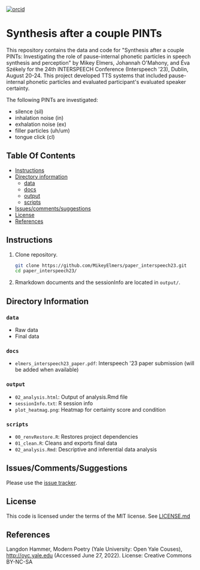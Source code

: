 [![orcid](https://img.shields.io/badge/ORCID-0000--0002--3929--788X-green?style=plastic&logo=orcid&url=https://orcid.org/0000-0002-3929-788X)](https://orcid.org/0000-0002-3929-788X)

# Synthesis after a couple PINTs
This repository contains the data and code for "Synthesis after a couple PINTs: Investigating the role of pause-internal phonetic particles in speech synthesis and perception" by Mikey Elmers, Johannah O'Mahony, and Éva Székely for the 24th INTERSPEECH Conference (Interspeech '23), Dublin, August 20-24. This project developed TTS systems that included pause-internal phonetic particles and evaluated participant's evaluated speaker certainty.

The following PINTs are investigated: 

* silence (sil)
* inhalation noise (in)
* exhalation noise (ex)
* filler particles (uh/um)
* tongue click (cl)

## Table Of Contents

- [Instructions](#instructions)
- [Directory information](#directory-information)
    * [data](#data)
    * [docs](#docs)
    * [output](#output)
    * [scripts](#scripts)
- [Issues/comments/suggestions](#issuescommentssuggestions)
- [License](#license)
- [References](#references)

## Instructions
1. Clone repository.
   ```bash
   git clone https://github.com/MikeyElmers/paper_interspeech23.git
   cd paper_interspeech23/
   ```
2. Rmarkdown documents and the sessionInfo are located in `output/`.

## Directory Information
### `data`
- Raw data
- Final data

### `docs`
- `elmers_interspeech23_paper.pdf`: Interspeech '23 paper submission (will be added when available)

### `output`
- `02_analysis.html`: Output of analysis.Rmd file
- `sessionInfo.txt`: R session info
- `plot_heatmag.png`: Heatmap for certainty score and condition

### `scripts`
- `00_renvRestore.R`: Restores project dependencies
- `01_clean.R`: Cleans and exports final data
- `02_analysis.Rmd`: Descriptive and inferential data analysis

## Issues/Comments/Suggestions
Please use the [issue tracker](https://github.com/MikeyElmers/paper_interspeech23/issues). 

## License
This code is licensed under the terms of the MIT license. See [LICENSE.md](https://github.com/MikeyElmers/paper_interspeech23/blob/master/LICENSE.md) 

## References
Langdon Hammer, Modern Poetry (Yale University: Open Yale Couses), http://oyc.yale.edu (Accessed June 27, 2022). License: Creative Commons BY-NC-SA